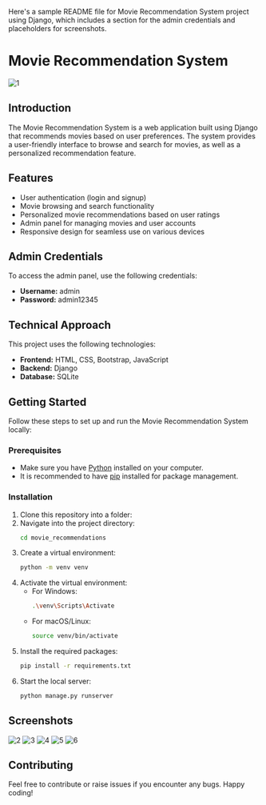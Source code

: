Here's a sample README file for Movie Recommendation System project using Django, which includes a section for the admin credentials and placeholders for screenshots.

# Movie Recommendation System
![1](https://github.com/user-attachments/assets/a5267e5d-e631-416e-8ac6-5edcd87cd93e)

## Introduction

The Movie Recommendation System is a web application built using Django that recommends movies based on user preferences. The system provides a user-friendly interface to browse and search for movies, as well as a personalized recommendation feature.

## Features

- User authentication (login and signup)
- Movie browsing and search functionality
- Personalized movie recommendations based on user ratings
- Admin panel for managing movies and user accounts
- Responsive design for seamless use on various devices

## Admin Credentials

To access the admin panel, use the following credentials:

- **Username:** admin
- **Password:** admin12345

## Technical Approach

This project uses the following technologies:

- **Frontend:** HTML, CSS, Bootstrap, JavaScript
- **Backend:** Django
- **Database:** SQLite

## Getting Started

Follow these steps to set up and run the Movie Recommendation System locally:

### Prerequisites

- Make sure you have [Python](https://www.python.org/downloads/) installed on your computer.
- It is recommended to have [pip](https://pip.pypa.io/en/stable/) installed for package management.

### Installation

1. Clone this repository into a folder:
2. Navigate into the project directory:
   ```bash
   cd movie_recommendations
   ```
3. Create a virtual environment:
   ```bash
   python -m venv venv
   ```
4. Activate the virtual environment:
   - For Windows:
     ```bash
     .\venv\Scripts\Activate
     ```
   - For macOS/Linux:
     ```bash
     source venv/bin/activate
     ```
5. Install the required packages:
   ```bash
   pip install -r requirements.txt
   ```
6. Start the local server:
   ```bash
   python manage.py runserver
   ```
## Screenshots
![2](https://github.com/user-attachments/assets/e152572a-47ec-4b80-a3de-b0bf5fd4647e)
![3](https://github.com/user-attachments/assets/7f18c91f-9d98-4590-a16b-c524308db51f)
![4](https://github.com/user-attachments/assets/d5a686b1-3a72-4fb9-9e34-5926f04b9b7f)
![5](https://github.com/user-attachments/assets/6edfeffa-525c-44ab-a901-f17616486d1d)
![6](https://github.com/user-attachments/assets/2522ed68-3525-479b-8e30-d95545716417)

## Contributing

Feel free to contribute or raise issues if you encounter any bugs. Happy coding!

```
